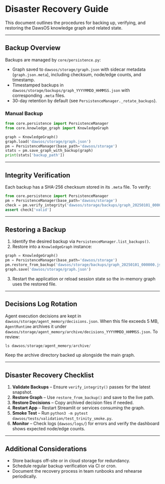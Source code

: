 # Disaster Recovery Guide

This document outlines the procedures for backing up, verifying, and restoring
the DawsOS knowledge graph and related state.

---

## Backup Overview

Backups are managed by `core/persistence.py`:
- Graph saved to `dawsos/storage/graph.json` with sidecar metadata
  (`graph.json.meta`), including checksum, node/edge counts, and timestamp.
- Timestamped backups in `dawsos/storage/backups/graph_YYYYMMDD_HHMMSS.json`
  with corresponding `.meta` files.
- 30-day retention by default (see `PersistenceManager._rotate_backups`).

### Manual Backup

```python
from core.persistence import PersistenceManager
from core.knowledge_graph import KnowledgeGraph

graph = KnowledgeGraph()
graph.load('dawsos/storage/graph.json')
pm = PersistenceManager(base_path='dawsos/storage')
stats = pm.save_graph_with_backup(graph)
print(stats['backup_path'])
```

---

## Integrity Verification

Each backup has a SHA-256 checksum stored in its `.meta` file. To verify:

```python
from core.persistence import PersistenceManager
pm = PersistenceManager(base_path='dawsos/storage')
check = pm.verify_integrity('dawsos/storage/backups/graph_20250101_000000.json')
assert check['valid']
```

---

## Restoring a Backup

1. Identify the desired backup via `PersistenceManager.list_backups()`.
2. Restore into a `KnowledgeGraph` instance:

```python
graph = KnowledgeGraph()
pm = PersistenceManager(base_path='dawsos/storage')
pm.restore_from_backup('dawsos/storage/backups/graph_20250101_000000.json', graph)
graph.save('dawsos/storage/graph.json')
```

3. Restart the application or reload session state so the in-memory graph uses
   the restored file.

---

## Decisions Log Rotation

Agent execution decisions are kept in `dawsos/storage/agent_memory/decisions.json`.
When this file exceeds 5 MB, `AgentRuntime` archives it under
`dawsos/storage/agent_memory/archive/decisions_YYYYMMDD_HHMMSS.json`. To review:

```python
ls dawsos/storage/agent_memory/archive/
```

Keep the archive directory backed up alongside the main graph.

---

## Disaster Recovery Checklist

1. **Validate Backups** – Ensure `verify_integrity()` passes for the latest
   snapshot.
2. **Restore Graph** – Use `restore_from_backup()` and save to the live path.
3. **Restore Decisions** – Copy archived decision files if needed.
4. **Restart App** – Restart Streamlit or services consuming the graph.
5. **Smoke Test** – Run `python3 -m pytest dawsos/tests/validation/test_trinity_smoke.py`.
6. **Monitor** – Check logs (`dawsos/logs/`) for errors and verify the dashboard
   shows expected node/edge counts.

---

## Additional Considerations

- Store backups off-site or in cloud storage for redundancy.
- Schedule regular backup verification via CI or cron.
- Document the recovery process in team runbooks and rehearse periodically.

